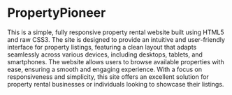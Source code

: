 # PropertyPioneer
This is a simple, fully responsive property rental website built using HTML5 and raw CSS3. The site is designed to provide an intuitive and user-friendly interface for property listings, featuring a clean layout that adapts seamlessly across various devices, including desktops, tablets, and smartphones. The website allows users to browse available properties with ease, ensuring a smooth and engaging experience. With a focus on responsiveness and simplicity, this site offers an excellent solution for property rental businesses or individuals looking to showcase their listings.

